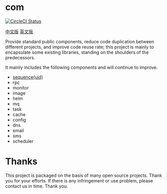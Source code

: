 # com

[![CircleCI Status](https://circleci.com/gh/dbunion/com.svg?style=shield)](https://circleci.com/gh/dbunion/com)

[中文版](https://github.com/dbunion/com/blob/master/README_cn.md) 
[英文版](https://github.com/dbunion/com/blob/master/README.md) 

Provide standard public components, reduce code duplication between different projects, and improve code reuse rate; this project is mainly to encapsulate some existing libraries, standing on the shoulders of the predecessors.

It mainly includes the following components and will continue to improve.

* [sequence(uid)]((https://github.com/dbunion/com/blob/master/uid/README.md) )
* rpc
* monitor
* image
* helm
* mq
* task
* cache
* config
* dns
* email
* sms
* scheduler

# Thanks
This project is packaged on the basis of many open source projects. Thank you for your efforts. If there is any infringement or use problem, please contact us in time. Thank you.

